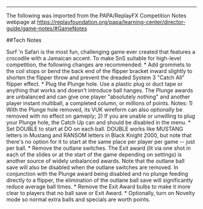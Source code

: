 ***
The following was imported from the PAPA/ReplayFX Competition Notes webpage at https://replayfoundation.org/papa/learning-center/director-guide/game-notes/#GameNotes

##Tech Notes
            
Surf 'n Safari is the most fun, challenging game ever created that features a crocodile with a Jamaican accent. To make SnS suitable for high-level competition, the following changes are recommended: * Add grommets to the coil stops or bend the back end of the flipper bracket inward slightly to shorten the flipper throw and prevent the dreaded System 3 "Catch All" flipper effect. * Plug the Plunge hole. Use a plastic plug or duct tape or anything that works and doesn't introduce ball hanges. The Plunge awards are unbalanced and can give one player "absolutely nothing" and another player instant multiball, a completed column, or millions of points. Notes: 1) With the Plunge hole removed, its VUK wireform can also optionally be removed with no effect on gameply; 2) If you are unable or unwilling to plug your Plunge hole, the Catch Up can and should be disabled in the menu. * Set DOUBLE to start at DO on each ball. DOUBLE works like MUSTANG letters in Mustang and RANSOM letters in Black Knight 2000, but note that there's no option for it to start at the same place per player per game -- just per ball. * Remove the outlane switches. The Exit award (lit via one shot in each of the slides or at the start of the game depending on settings) is another source of widely unbalanced awards. Note that the outlane ball save will also be disabled when the outlane switches are removed. In conjunction with the Plunge award being disabled and no plunge feeding directly to a flipper, the elimination of the outlane ball save will significantly reduce average ball times. * Remove the Exit Award bulbs to make it more clear to players that no ball save or Exit Award. * Optionally, turn on Novelty mode so normal extra balls and specials are worth points.
